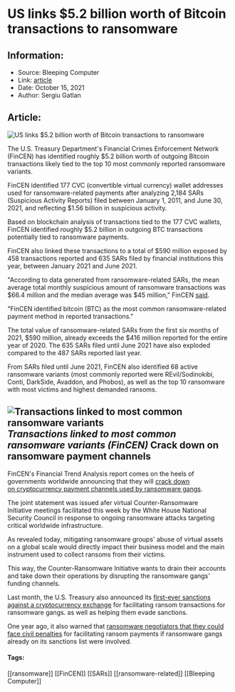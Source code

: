 # US links $5.2 billion worth of Bitcoin transactions to ransomware
### 

## Information:
+ Source: Bleeping Computer
+ Link: [article](https://www.bleepingcomputer.com/news/security/us-links-52-billion-worth-of-bitcoin-transactions-to-ransomware/)
+ Date: October 15, 2021
+ Author: Sergiu Gatlan


## Article:
![US links $5.2 billion worth of Bitcoin transactions to ransomware](https://www.bleepstatic.com/content/hl-images/2020/10/01/US-Treasury-Department.jpg)


The U.S. Treasury Department's Financial Crimes Enforcement Network (FinCEN) has identified roughly $5.2 billion worth of outgoing Bitcoin transactions likely tied to the top 10 most commonly reported ransomware variants.


FinCEN identified 177 CVC (convertible virtual currency) wallet addresses used for ransomware-related payments after analyzing 2,184 SARs (Suspicious Activity Reports) filed between January 1, 2011, and June 30, 2021, and reflecting $1.56 billion in suspicious activity.


Based on blockchain analysis of transactions tied to the 177 CVC wallets, FinCEN identified roughly $5.2 billion in outgoing BTC transactions potentially tied to ransomware payments. 


FinCEN also linked these transactions to a total of $590 million exposed by 458 transactions reported and 635 SARs filed by financial institutions this year, between January 2021 and June 2021.


"According to data generated from ransomware-related SARs, the mean average total monthly suspicious amount of ransomware transactions was $66.4 million and the median average was $45 million," FinCEN [said](https://www.fincen.gov/sites/default/files/shared/Financial%20Trend%20Analysis_Ransomeware%20508%20FINAL.pdf).


"FinCEN identified bitcoin (BTC) as the most common ransomware-related payment method in reported transactions."


The total value of ransomware-related SARs from the first six months of 2021, $590 million, already exceeds the $416 million reported for the entire year of 2020. The 635 SARs filed until June 2021 have also exploded compared to the 487 SARs reported last year.


From SARs filed until June 2021, FinCEN also identified 68 active ransomware variants (most commonly reported were REvil/Sodinokibi, Conti, DarkSide, Avaddon, and Phobos), as well as the top 10 ransomware with most victims and highest demanded ransoms.



![Transactions linked to most common ransomware variants](https://www.bleepstatic.com/images/news/u/1109292/2021/Transactions%20linked%20to%20most%20common%20ransomware%20variants.png)*Transactions linked to most common ransomware variants (FinCEN)*
Crack down on ransomware payment channels
-----------------------------------------


FinCEN's Financial Trend Analysis report comes on the heels of governments worldwide announcing that they will [crack down on cryptocurrency payment channels used by ransomware gangs](https://www.bleepingcomputer.com/news/security/governments-worldwide-to-crack-down-on-ransomware-payment-channels/).


The joint statement was issued afer virtual Counter-Ransomware Initiative meetings facilitated this week by the White House National Security Council in response to ongoing ransomware attacks targeting critical worldwide infrastructure.


As revealed today, mitigating ransomware groups' abuse of virtual assets on a global scale would directly impact their business model and the main instrument used to collect ransoms from their victims.


This way, the Counter-Ransomware Initiative wants to drain their accounts and take down their operations by disrupting the ransomware gangs' funding channels.


Last month, the U.S. Treasury also announced its [first-ever sanctions against a cryptocurrency exchange](https://www.bleepingcomputer.com/news/security/us-sanctions-cryptocurrency-exchange-used-by-ransomware-gangs/) for facilitating ransom transactions for ransomware gangs. as well as helping them evade sanctions.


One year ago, it also warned that [ransomware negotiators that they could face civil penalties](https://www.bleepingcomputer.com/news/security/us-govt-warns-of-sanction-risks-for-facilitating-ransomware-payments/) for facilitating ransom payments if ransomware gangs already on its sanctions list were involved.




#### Tags:
[[ransomware]] [[FinCEN]] [[SARs]] [[ransomware-related]] [[Bleeping Computer]]
